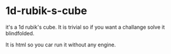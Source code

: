 # 1d-rubik-s-cube
it's a 1d rubik's cube. It is trivial so if you want a challange solve it blindfolded.

It is html so you car run it without any engine.
